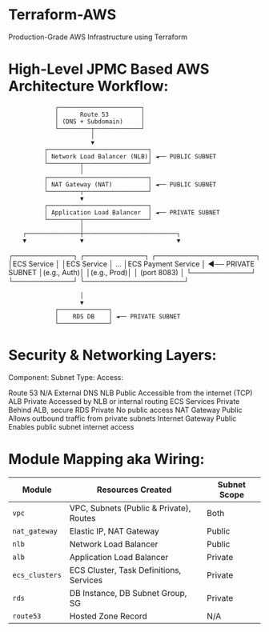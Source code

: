 # Terraform-AWS
Production-Grade AWS Infrastructure using Terraform

# High-Level JPMC Based AWS Architecture Workflow:

                 ┌───────────────────────┐
                 │      Route 53         │
                 │ (DNS + Subdomain)     │
                 └─────────┬─────────────┘
                           │
                           ▼
              ┌────────────────────────────┐
              │ Network Load Balancer (NLB)│ ◄── PUBLIC SUBNET
              └─────────┬──────────────────┘
                        │
              ┌────────────────────────────┐
              │ NAT Gateway (NAT)          │ ◄── PUBLIC SUBNET
              └─────────┬──────────────────┘
                        ▼
              ┌────────────────────────────┐
              │ Application Load Balancer  │ ◄── PRIVATE SUBNET
              └─────────┬──────────────────┘
                        │
        ┌───────────────┼──────────────────────────┐
        ▼               ▼                          ▼
┌────────────┐   ┌────────────┐           ┌────────────────────┐
│ECS Service │   │ECS Service │   ...     │ECS Payment Service │ ◄── PRIVATE SUBNET
│(e.g., Auth)│   │(e.g., Prod)│           │  (port 8083)        │
└────────────┘   └────────────┘           └────────────────────┘

                        │
                        ▼
                 ┌──────────────┐
                 │    RDS DB    │ ◄── PRIVATE SUBNET
                 └──────────────┘

# Security & Networking Layers:

Component:	            Subnet Type:	              Access:

Route 53	                N/A	                 External DNS
NLB	                       Public	        Accessible from the internet (TCP)
ALB	                       Private	        Accessed by NLB or internal routing
ECS Services	           Private	            Behind ALB, secure
RDS	                       Private	            No public access
NAT Gateway	               Public	        Allows outbound traffic from private subnets
Internet Gateway	       Public	        Enables public subnet internet access


# Module Mapping aka Wiring:

| Module         | Resources Created                       | Subnet Scope |
| -------------- | --------------------------------------- | ------------ |
| `vpc`          | VPC, Subnets (Public & Private), Routes | Both         |
| `nat_gateway`  | Elastic IP, NAT Gateway                 | Public       |
| `nlb`          | Network Load Balancer                   | Public       |
| `alb`          | Application Load Balancer               | Private      |
| `ecs_clusters` | ECS Cluster, Task Definitions, Services | Private      |
| `rds`          | DB Instance, DB Subnet Group, SG        | Private      |
| `route53`      | Hosted Zone Record                      | N/A          |
